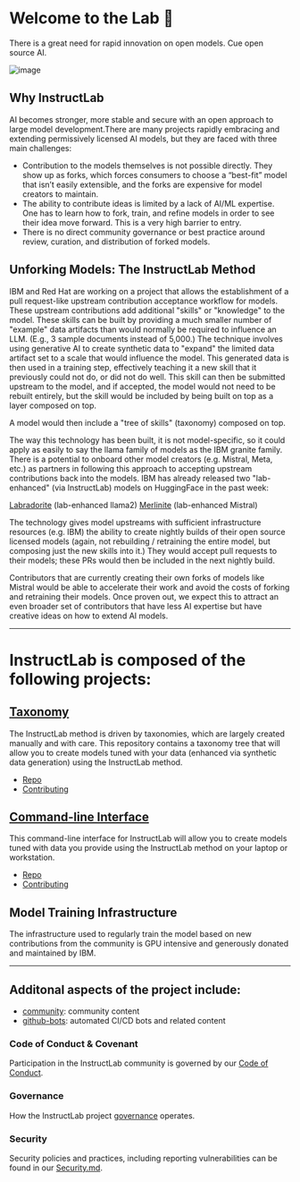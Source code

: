 # Welcome to the Lab 🔬
There is a great need for rapid innovation on open models.
Cue open source AI. 

![image](https://github.com/instruct-lab/community/assets/85503753/25fcefc7-a7ac-4511-90df-dc397ba741d5)

## Why InstructLab
AI becomes stronger, more stable and secure with an open approach to large model development.There are many projects rapidly embracing and extending permissively licensed AI models, but they are faced with three main challenges:
* Contribution to the models themselves is not possible directly.  They show up as forks, which forces consumers to choose a “best-fit” model that isn’t easily extensible, and the forks are expensive for model creators to maintain.
* The ability to contribute ideas is limited by a lack of AI/ML expertise.  One has to learn how to fork, train, and refine models in order to see their idea move forward.  This is a very high barrier to entry.
* There is no direct community governance or best practice around review, curation, and distribution of forked models.

## Unforking Models: The InstructLab Method
IBM and Red Hat are working on a project that allows the establishment of a pull request-like upstream contribution acceptance workflow for models. These upstream contributions add additional "skills" or "knowledge" to the model. These skills can be built by providing a much smaller number of "example" data artifacts than would normally be required to influence an LLM. (E.g., 3 sample documents instead of 5,000.) The technique involves using generative AI to create synthetic data to "expand" the limited data artifact set to a scale that would influence the model. This generated data is then used in a training step, effectively teaching it a new skill that it previously could not do, or did not do well.  This skill can then be submitted upstream to the model, and if accepted, the model would not need to be rebuilt entirely, but the skill would be included by being built on top as a layer composed on top.

A model would then include a "tree of skills" (taxonomy) composed on top.

The way this technology has been built, it is not model-specific, so it could apply as easily to say the llama family of models as the IBM granite family. There is a potential to onboard other model creators (e.g. Mistral, Meta, etc.) as partners in following this approach to accepting upstream contributions back into the models. IBM has already released two "lab-enhanced" (via InstructLab) models on HuggingFace in the past week:

[Labradorite](https://huggingface.co/ibm/labradorite-13b) (lab-enhanced llama2)
[Merlinite](https://huggingface.co/ibm/merlinite-7b) (lab-enhanced Mistral)

The technology gives model upstreams with sufficient infrastructure resources (e.g. IBM) the ability to create nightly builds of their open source licensed models (again, not rebuilding / retraining the entire model, but composing just the new skills into it.) They would accept pull requests to their models; these PRs would then be included in the next nightly build.

Contributors that are currently creating their own forks of models like Mistral would be able to accelerate their work and avoid the costs of forking and retraining their models.  Once proven out, we expect this to attract an even broader set of contributors that have less AI expertise but have creative ideas on how to extend AI models.

---

# InstructLab is composed of the following projects:

## [Taxonomy](https://github.com/instruct-lab/taxonomy)

The InstructLab method is driven by taxonomies, which are largely created manually and with care. This repository contains a taxonomy tree that will allow you to create models tuned with your data (enhanced via synthetic data generation) using the InstructLab method.

- [Repo]()
- [Contributing]()

## [Command-line Interface](https://github.com/instruct-lab/cli)

This command-line interface for InstructLab will allow you to create models tuned with data you provide using the InstructLab method on your laptop or workstation.

- [Repo]()
- [Contributing]()
  
## Model Training Infrastructure

The infrastructure used to regularly train the model based on new contributions from the community is GPU intensive and generously donated and maintained by IBM.

---

## Additonal aspects of the project include:

- [community](): community content
- [github-bots](): automated CI/CD bots and related content


### Code of Conduct & Covenant
Participation in the InstructLab community is governed by our [Code of Conduct](https://github.com/instruct-lab/community/blob/main/CODE_OF_CONDUCT.md).

### Governance
How the InstructLab project [governance](https://github.com/instruct-lab/community/blob/main/governance.md) operates.

### Security
Security policies and practices, including reporting vulnerabilities can be found in our [Security.md](https://github.com/instruct-lab/community/blob/main/SECURITY.md).
